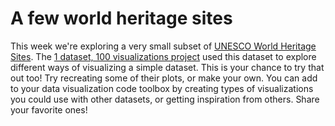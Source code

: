 # A few world heritage sites

This week we're exploring a very small subset of [UNESCO World Heritage Sites](https://whc.unesco.org/en/list). 
The [1 dataset, 100 visualizations project](https://100.datavizproject.com/) used this dataset to explore different ways of visualizing a simple dataset. 
This is your chance to try that out too! Try recreating some of their plots, or make your own. You can add to your data visualization code toolbox by creating types of visualizations you could use with other datasets, or getting inspiration from others. Share your favorite ones!
